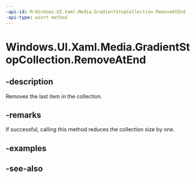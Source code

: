 ```yaml
---
-api-id: M:Windows.UI.Xaml.Media.GradientStopCollection.RemoveAtEnd
-api-type: winrt method
---
```


<!-- Method syntax
public void RemoveAtEnd()
-->

# Windows.UI.Xaml.Media.GradientStopCollection.RemoveAtEnd

## -description
Removes the last item in the collection.



## -remarks
If successful, calling this method reduces the collection size by one.

## -examples

## -see-also

